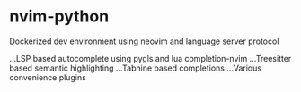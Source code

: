 # nvim-python

Dockerized dev environment using neovim and language server protocol

...LSP based autocomplete using pygls and lua completion-nvim
...Treesitter based semantic highlighting
...Tabnine based completions
...Various convenience plugins